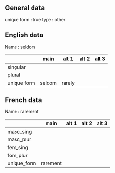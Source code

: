 ## General data

unique form : true
type : other

## English data

Name : seldom

|             |  main  | alt 1  | alt 2 | alt 3 |
| :---------- | :----: | :----: | :---: | ----- |
| singular    |        |        |       |       |
| plural      |        |        |       |       |
| unique form | seldom | rarely |       |       |

## French data

Name : rarement

|             |   main   | alt 1 | alt 2 | alt 3 |
| :---------- | :------: | :---: | :---: | :---: |
| masc_sing   |          |       |       |       |
| masc_plur   |          |       |       |       |
| fem_sing    |          |       |       |       |
| fem_plur    |          |       |       |       |
| unique_form | rarement |       |       |       |


